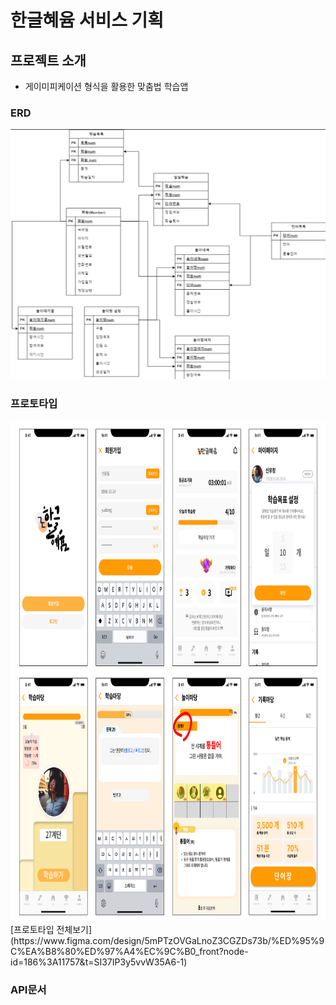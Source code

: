 # 한글혜윰 서비스 기획

## 프로젝트 소개
- 게이미피케이션 형식을 활용한 맞춤법 학습앱

### ERD
<img src="erd_hyeyum.png" width="600" height="400"/>

### 프로토타입
<img src="proto_hyeyum.png" width="800" height="800"/>
[프로토타입 전체보기](https://www.figma.com/design/5mPTzOVGaLnoZ3CGZDs73b/%ED%95%9C%EA%B8%80%ED%97%A4%EC%9C%B0_front?node-id=186%3A11757&t=SI37IP3y5vvW35A6-1)

### API문서
